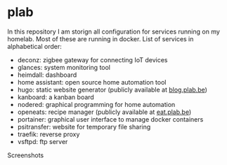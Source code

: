 # plab

In this repository I am storign all configuration for services running on my homelab. Most of these are running in docker.
List of services in alphabetical order:
- deconz: zigbee gateway for connecting IoT devices
- glances: system monitoring tool
- heimdall: dashboard
- home assistant: open source home automation tool
- hugo: static website generator (publicly available at [blog.plab.be](https://blog.plab.be-))
- kanboard: a kanban board
- nodered: graphical programming for home automation
- openeats: recipe manager (publicly available at [eat.plab.be](https://eat.plab.be))
- portainer: graphical user interface to manage docker containers
- psitransfer: website for temporary file sharing
- traefik: reverse proxy
- vsftpd: ftp server

Screenshots
